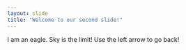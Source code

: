 ```yaml
---
layout: slide
title: "Welcome to our second slide!"
---
```

I am an eagle. Sky is the limit!
Use the left arrow to go back!
